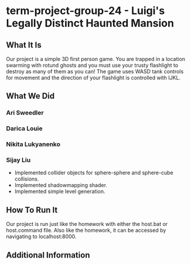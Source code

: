 # term-project-group-24 - Luigi's Legally Distinct Haunted Mansion

## What It Is

Our project is a simple 3D first person game. You are trapped in a location
swarming with rotund ghosts and you must use your trusty flashlight to destroy
as many of them as you can! The game uses WASD tank controls for movement and
the direction of your flashlight is controlled with IJKL.

## What We Did

### Ari Sweedler


### Darica Louie


### Nikita Lukyanenko


### Sijay Liu
* Implemented collider objects for sphere-sphere and sphere-cube collisions.
* Implemented shadowmapping shader.
* Implemented simple level generation.

## How To Run It

Our project is run just like the homework with either the host.bat or
host.command file. Also like the homework, it can be accessed by navigating
to localhost:8000.

## Additional Information
